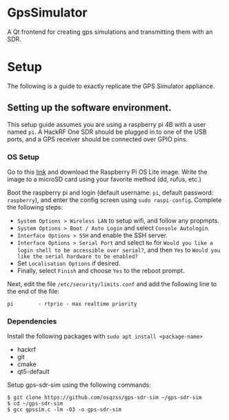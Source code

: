 # GpsSimulator
A Qt frontend for creating gps simulations and transmitting them with an SDR.

# Setup
The following is a guide to exactly replicate the GPS Simulator appliance.

## Setting up the software environment.
This setup guide assumes you are using a raspberry pi 4B with a user named `pi`. A HackRF One SDR should be plugged in to one of the USB ports, and a GPS receiver should be connected over GPIO pins.

### OS Setup
Go to this [link](https://www.raspberrypi.org/software/operating-systems/) and download the Raspberry Pi OS Lite image. Write the image to a microSD card using your favorite method (dd, rufus, etc.)

Boot the raspberry pi and login (default username: `pi`, default password: `raspberry`), and enter the config screen using `sudo raspi-config`. Complete the following steps:

- `System Options > Wireless LAN` to setup wifi, and follow any propmpts.
- `System Options > Boot / Auto Login` and select `Console Autologin`.
- `Interface Options > SSH` and enable the SSH server.
- `Interface Options > Serial Port` and select `No` for `Would you like a login shell to be accessible over serial?`, and then `Yes` to `Would you like the serial hardware to be enabled?`
- Set `Localisation Options` if desired.
- Finally, select `Finish` and choose `Yes` to the reboot prompt.

Next, edit the file `/etc/security/limits.conf` and add the following line to the end of the file:

`pi        - rtprio - max realtime priority`

### Dependencies

Install the following packages with `sudo apt install <package-name>`
- hackrf
- git
- cmake
- qt5-default

Setup gps-sdr-sim using the following commands:

```
$ git clone https://github.com/osqzss/gps-sdr-sim ~/gps-sdr-sim
$ cd ~/gps-sdr-sim
$ gcc gpssim.c -lm -O3 -o gps-sdr-sim
```

